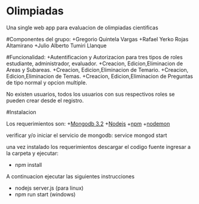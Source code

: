 # Olimpiadas
Una single web app para evaluacion  de  olimpiadas cientificas

#Componentes del grupo: 
	+Gregorio Quintela Vargas
	+Rafael Yerko Rojas Altamirano
	+Julio Alberto Tumiri Llanque

#Funcionalidad:
	+Autentificacion y Autorizacion para tres tipos de roles estudiante, administrador, evaluador.
	+Creacion, Edicion,Eliminacion de Areas y Subareas.
	+Creacion, Edicion,Eliminacion de Temario.
	+Creacion, Edicion,Eliminacion de Temas.
	+Creacion, Edicion,Eliminacion de Preguntas de tipo normal y opcion multiple.

No existen usuarios, todos los usuarios con sus respectivos roles se pueden crear desde el registro.

#Instalacion

Los requerimientos son:
+[Mongodb 3.2](https://docs.mongodb.com/manual/tutorial/install-mongodb-on-ubuntu/")
+[Nodejs](https://nodejs.org/es/download/)
+[npm](https://www.npmjs.com/package/npm)
+[nodemon](https://www.npmjs.com/package/nodemon)

verificar y/o iniciar el servicio de mongodb:  service mongod start

una vez instalado los requerimientos descargar el  codigo fuente ingresar a la carpeta y ejecutar:
+ npm install

A continuacion ejecutar las siguientes instrucciones
 + nodejs server.js  (para linux)
 + npm run start     (windows)


